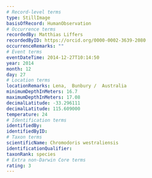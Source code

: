 ```yaml
---
# Record-level terms
type: StillImage
basisOfRecord: HumanObservation
# Occurrence terms
recordedBy: Matthias Liffers
recordedByID: https://orcid.org/0000-0002-3639-2080
occurrenceRemarks: ""
# Event terms
eventDateTime: 2014-12-27T10:14:50
year: 2014
month: 12
day: 27
# Location terms
locationRemarks: Lena,  Bunbury /  Australia
minimumDepthInMeters: 16.7
maximumDepthInMeters: 17.08
decimalLatitude: -33.296111
decimalLatitude: 115.609000
temperature: 24
# Identification terms
identifiedBy: 
identifiedByID: 
# Taxon terms
scientificName: Chromodoris westraliensis
identificationQualifier: 
taxonRank: species
# Extra non-Darwin Core terms
rating: 3
---
```

